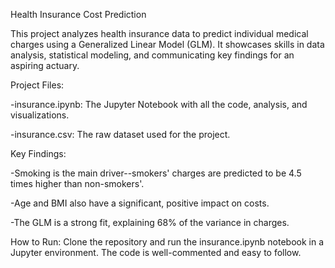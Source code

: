 Health Insurance Cost Prediction

This project analyzes health insurance data to predict individual medical charges using a Generalized Linear Model (GLM). It showcases skills in data analysis, statistical modeling, and communicating key findings for an aspiring actuary.

Project Files:

-insurance.ipynb: The Jupyter Notebook with all the code, analysis, and visualizations.

-insurance.csv: The raw dataset used for the project.

Key Findings:

-Smoking is the main driver--smokers' charges are predicted to be 4.5 times higher than non-smokers'.

-Age and BMI also have a significant, positive impact on costs.

-The GLM is a strong fit, explaining 68% of the variance in charges.

How to Run:
Clone the repository and run the insurance.ipynb notebook in a Jupyter environment. The code is well-commented and easy to follow.
